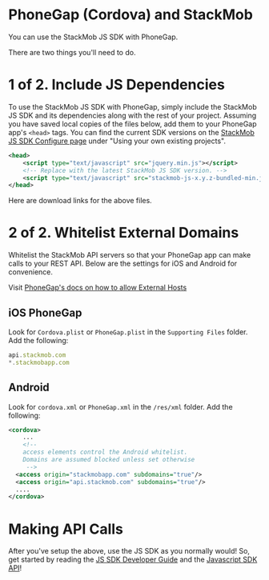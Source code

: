 # PhoneGap (Cordova) and StackMob

You can use the StackMob JS SDK with PhoneGap.

There are two things you'll need to do.

# 1 of 2. Include JS Dependencies

To use the StackMob JS SDK with PhoneGap, simply include the StackMob JS SDK and its dependencies along with the rest of your project.  Assuming you have saved local copies of the files below, add them to your PhoneGap app's `<head>` tags.  You can find the current SDK versions on the <a href="https://developer.stackmob.com/js-sdk/configure" target="_blank">StackMob JS SDK Configure page</a> under "Using your own existing projects".

```xml
<head>
	<script type="text/javascript" src="jquery.min.js"></script>
	<!-- Replace with the latest StackMob JS SDK version. -->
	<script type="text/javascript" src="stackmob-js-x.y.z-bundled-min.js"></script>
</head>
```

Here are download links for the above files. 

# 2 of 2. Whitelist External Domains

Whitelist the StackMob API servers so that your PhoneGap app can make calls to your REST API.  Below are the settings for iOS and Android for convenience.

Visit <a href="http://docs.phonegap.com/en/1.9.0/guide_whitelist_index.md.html" target="_blank">PhoneGap's docs on how to allow External Hosts</a>

## iOS PhoneGap

Look for `Cordova.plist` or `PhoneGap.plist` in the `Supporting Files` folder.  Add the following:

```javascript
api.stackmob.com
*.stackmobapp.com
```  

## Android

Look for `cordova.xml` or `PhoneGap.xml` in the `/res/xml` folder.  Add the following:

```xml
<cordova>
	...
	<!--  
	access elements control the Android whitelist.  
	Domains are assumed blocked unless set otherwise
	 -->
  <access origin="stackmobapp.com" subdomains="true"/>
  <access origin="api.stackmob.com" subdomains="true"/>
  ....
</cordova>
```

# Making API Calls

After you've setup the above, use the JS SDK as you normally would!  So, get started by reading the <a href="https://developer.stackmob.com/js-sdk/developer-guide" target="_blank">JS SDK Developer Guide</a> and the <a href="https://developer.stackmob.com/js-sdk/api-docs" target="_blank">Javascript SDK API</a>!
